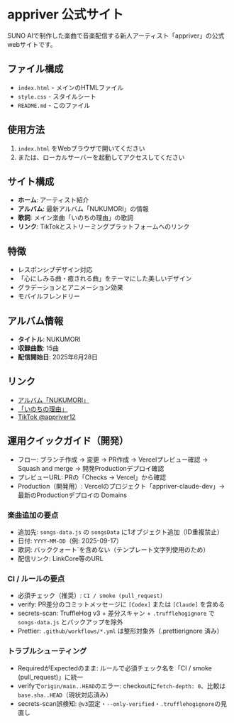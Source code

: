 # appriver 公式サイト

SUNO AIで制作した楽曲で音楽配信する新人アーティスト「appriver」の公式webサイトです。

## ファイル構成

- `index.html` - メインのHTMLファイル
- `style.css` - スタイルシート
- `README.md` - このファイル

## 使用方法

1. `index.html` をWebブラウザで開いてください
2. または、ローカルサーバーを起動してアクセスしてください

## サイト構成

- **ホーム**: アーティスト紹介
- **アルバム**: 最新アルバム「NUKUMORI」の情報
- **歌詞**: メイン楽曲「いのちの理由」の歌詞
- **リンク**: TikTokとストリーミングプラットフォームへのリンク

## 特徴

- レスポンシブデザイン対応
- 「心にしみる曲・癒される曲」をテーマにした美しいデザイン
- グラデーションとアニメーション効果
- モバイルフレンドリー

## アルバム情報

- **タイトル**: NUKUMORI
- **収録曲数**: 15曲
- **配信開始日**: 2025年6月28日

## リンク

- [アルバム「NUKUMORI」](https://linkco.re/E7hxe2Ay)
- [「いのちの理由」](https://linkco.re/Hb9nfMcM)
- [TikTok @appriver12](https://www.tiktok.com/@appriver12?is_from_webapp=1&sender_device=pc)

## 運用クイックガイド（開発）

- フロー: ブランチ作成 → 変更 → PR作成 → Vercelプレビュー確認 → Squash and merge → 開発Productionデプロイ確認
- プレビューURL: PRの「Checks → Vercel」から確認
- Production（開発用）: Vercelのプロジェクト「appriver-claude-dev」→ 最新のProductionデプロイの Domains

### 楽曲追加の要点

- 追加先: `songs-data.js` の `songsData` に1オブジェクト追加（ID重複禁止）
- 日付: `YYYY-MM-DD`（例: 2025-09-17）
- 歌詞: バッククォート`を含めない（テンプレート文字列使用のため）
- 配信リンク: LinkCore等のURL

### CI / ルールの要点

- 必須チェック（推奨）: `CI / smoke (pull_request)`
- verify: PR差分のコミットメッセージに `[Codex]` または `[Claude]` を含める
- secrets-scan: TruffleHog v3 + 差分スキャン + `.trufflehogignore` で `songs-data.js` とバックアップを除外
- Prettier: `.github/workflows/*.yml` は整形対象外（.prettierignore 済み）

### トラブルシューティング

- RequiredがExpectedのまま: ルールで必須チェック名を「CI / smoke (pull_request)」に統一
- verifyで`origin/main..HEAD`のエラー: checkoutに`fetch-depth: 0`、比較は`base.sha..HEAD`（現状対応済み）
- secrets-scan誤検知: `@v3`固定・`--only-verified`・`.trufflehogignore`の見直し
